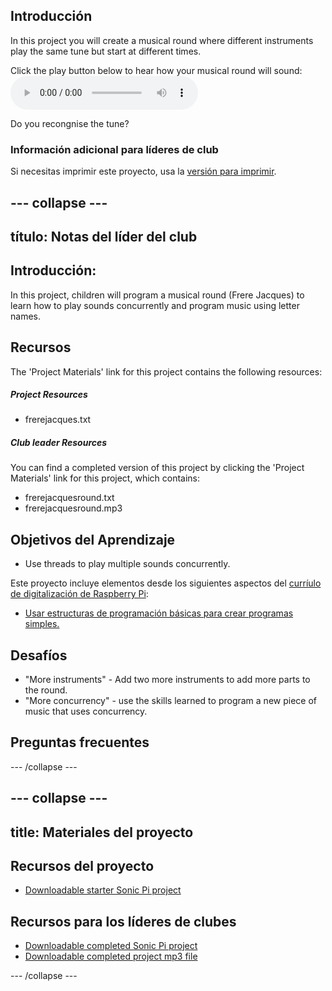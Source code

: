 ## Introducción

In this project you will create a musical round where different instruments play the same tune but start at different times.

<div id="audio-preview" class="pdf-hidden">
  Click the play button below to hear how your musical round will sound: <audio controls preload> <source src="resources/frerejacquesround.mp3" type="audio/mpeg"> Your browser does not support the <code>audio</code> element. </audio>
</div>

Do you recongnise the tune?

### Información adicional para líderes de club

Si necesitas imprimir este proyecto, usa la [versión para imprimir](https://projects.raspberrypi.org/en/projects/musical-round/print).

## \--- collapse \---

## título: Notas del líder del club

## Introducción:

In this project, children will program a musical round (Frere Jacques) to learn how to play sounds concurrently and program music using letter names.

## Recursos

The 'Project Materials' link for this project contains the following resources:

##### Project Resources

* frerejacques.txt

##### Club leader Resources

You can find a completed version of this project by clicking the 'Project Materials' link for this project, which contains:

* frerejacquesround.txt
* frerejacquesround.mp3

## Objetivos del Aprendizaje

* Use threads to play multiple sounds concurrently.

Este proyecto incluye elementos desde los siguientes aspectos del [curríulo de digitalización de Raspberry Pi](http://rpf.io/curriculum):

* [Usar estructuras de programación básicas para crear programas simples.](https://www.raspberrypi.org/curriculum/programming/creator)

## Desafíos

* "More instruments" - Add two more instruments to add more parts to the round.
* "More concurrency" - use the skills learned to program a new piece of music that uses concurrency.

## Preguntas frecuentes

\--- /collapse \---

## \--- collapse \---

## title: Materiales del proyecto

## Recursos del proyecto

* [Downloadable starter Sonic Pi project](resources/frerejacques.txt)

## Recursos para los líderes de clubes

* [Downloadable completed Sonic Pi project](resources/frerejacquesround.txt)
* [Downloadable completed project mp3 file](resources/frerejacquesround.mp3)

\--- /collapse \---